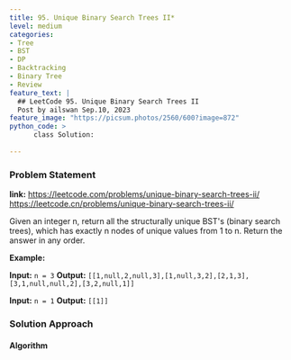```yaml
---
title: 95. Unique Binary Search Trees II*
level: medium
categories:
- Tree
- BST
- DP
- Backtracking
- Binary Tree
- Review
feature_text: |
  ## LeetCode 95. Unique Binary Search Trees II
  Post by ailswan Sep.10, 2023
feature_image: "https://picsum.photos/2560/600?image=872"
python_code: >
      class Solution:
   
---
```


### Problem Statement
**link:**
https://leetcode.com/problems/unique-binary-search-trees-ii/
https://leetcode.cn/problems/unique-binary-search-trees-ii/

Given an integer n, return all the structurally unique BST's (binary search trees), which has exactly n nodes of unique values from 1 to n. Return the answer in any order.

**Example:**

**Input:** `n = 3`
**Output:** `[[1,null,2,null,3],[1,null,3,2],[2,1,3],[3,1,null,null,2],[3,2,null,1]]`
 
**Input:** `n = 1`
**Output:** `[[1]]`

### Solution Approach

 
#### Algorithm
 
